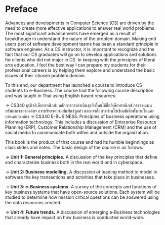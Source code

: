 # Preface

Advances and developments in Computer Science (CS) are driven by the need to create more effective applications to answer real world problems. The most significant advancements have emerged as a result of breakthough in understand the nature of the problem domain. Making end users part of software development teams has been a standard principle in software engineer. As a CS instructor, it is important to recognize and the fact that our CS graduates will go on to develop applications and solutions for clients who did not major in CS. In keeping with the principles of literal arts education, I feel the best way I can prepare my students for their professional careers is by helping them explore and understand the basic issues of their chosen problem domain. 

To this end, our department has launched a course to introduce CS students to e-Business. The course had the following course description and was taught in Thai using English based resources.

-> CS340 ธุรกิจอิเล็กทรอนิกส์: หลักการการดำเนินธุรกิจโดยใช้สื่ออิเล็กทรอนิกส์ การวางแผนทรัพยากรขององค์กร การบริหารความสัมพันธ์ลูกค้า และการสื่อสารผ่านโซเชียลมีเดียทั้งภายในและภายนอกองค์กร
-> CS340	E-BUSINESS. Principles of business operations using information technology. This includes a discussion of Enterprise Resource Planning (ERP), Customer Relationship Management (CRM) and the use of social media to communicate both within and outside the organization.

This book is the product of that course and had its humble beginnings as class slides and notes. The basic design of the course is as follows:

-> **Unit 1: General principles.**  A discussion of the key principles that define and characterize business both in the real world and in cyberspace.

-> **Unit 2: Business modelling.** A discussion of leading method to model in software the key transactions and activities that take place in businesses.

-> **Unit 3: e-Business systems.** A survey of the concepts and functions of key business systems that have open-source solutions. Each system will be studied to determine how mission critical questions can be answered using the data resources created.

-> **Unit 4: Future trends.** A discussion of emerging e-Business technologies that already have impact on how business is conducted world-wide.
